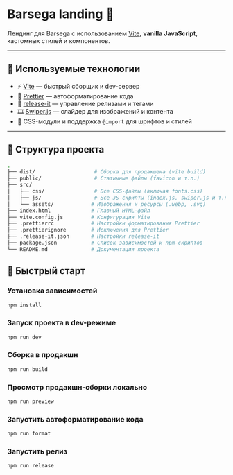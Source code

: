 # Barsega landing 🚀

Лендинг для Barsega с использованием [Vite](https://vitejs.dev/), **vanilla JavaScript**, кастомных стилей и компонентов.

---

## 🧰 Используемые технологии

- ⚡️ [Vite](https://vitejs.dev/) — быстрый сборщик и dev-сервер
- 💅 [Prettier](https://prettier.io/) — автоформатирование кода
- 🔖 [release-it](https://github.com/release-it/release-it) — управление релизами и тегами
- 🎞 [Swiper.js](https://swiperjs.com/) — слайдер для изображений и контента
- 🎨 CSS-модули и поддержка `@import` для шрифтов и стилей

---

## 📂 Структура проекта

```bash
.
├── dist/                   # Сборка для продакшена (vite build)
├── public/                 # Статичные файлы (favicon и т.п.)
├── src/
│   ├── css/                # Все CSS-файлы (включая fonts.css)
│   ├── js/                 # Все JS-скрипты (index.js, swiper.js и т.п.)
│   └── assets/            # Изображения и ресурсы (.webp, .svg)
├── index.html             # Главный HTML-файл
├── vite.config.js         # Конфигурация Vite
├── .prettierrc            # Настройки форматирования Prettier
├── .prettierignore        # Исключения для Prettier
├── .release-it.json       # Настройки release-it
├── package.json           # Список зависимостей и npm-скриптов
└── README.md              # Документация проекта
```

## 🚀 Быстрый старт

### Установка зависимостей

```bash
npm install
```

### Запуск проекта в dev-режиме

```bash
npm run dev
```

### Сборка в продакшн

```bash
npm run build
```

### Просмотр продакшн-сборки локально

```bash
npm run preview
```

### Запустить автоформатирование кода

```bash
npm run format
```

### Запустить релиз

```bash
npm run release
```
